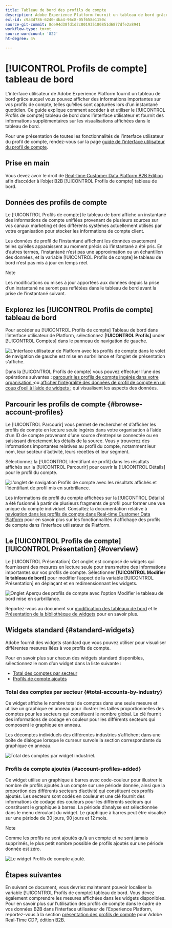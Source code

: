 ```yaml
---
title: Tableau de bord des profils de compte
description: Adobe Experience Platform fournit un tableau de bord grâce auquel vous pouvez afficher des informations importantes sur les profils de compte B2B de votre entreprise.
exl-id: c9a3d786-6240-4ba4-96c8-05f658e1150c
source-git-commit: 8de94d38fd1d2c001935180851d6877dfe2a8941
workflow-type: tm+mt
source-wordcount: '822'
ht-degree: 4%

---
```


# [!UICONTROL Profils de compte] tableau de bord

L’interface utilisateur de Adobe Experience Platform fournit un tableau de bord grâce auquel vous pouvez afficher des informations importantes sur vos profils de compte, telles qu’elles sont capturées lors d’un instantané quotidien. Ce guide explique comment accéder à et utiliser le [!UICONTROL Profils de compte] tableau de bord dans l’interface utilisateur et fournit des informations supplémentaires sur les visualisations affichées dans le tableau de bord.

Pour une présentation de toutes les fonctionnalités de l’interface utilisateur du profil de compte, rendez-vous sur la page [guide de l’interface utilisateur du profil de compte](../../rtcdp/accounts/account-profile-ui-guide.md).

## Prise en main

Vous devez avoir le droit de [Real-time Customer Data Platform B2B Edition](../../rtcdp/b2b-overview.md) afin d’accéder à l’objet B2B [!UICONTROL Profils de compte] tableau de bord.

## Données des profils de compte

Le [!UICONTROL Profils de compte] le tableau de bord affiche un instantané des informations de compte unifiées provenant de plusieurs sources sur vos canaux marketing et des différents systèmes actuellement utilisés par votre organisation pour stocker les informations de compte client.

Les données de profil de l’instantané affichent les données exactement telles qu’elles apparaissent au moment précis où l’instantané a été pris. En d’autres termes, l’instantané n’est pas une approximation ou un échantillon des données, et la variable [!UICONTROL Profils de compte] le tableau de bord n’est pas mis à jour en temps réel.

>[!NOTE]
>
>Les modifications ou mises à jour apportées aux données depuis la prise dʼun instantané ne seront pas reflétées dans le tableau de bord avant la prise de lʼinstantané suivant.

## Explorez les [!UICONTROL Profils de compte] tableau de bord

Pour accéder au [!UICONTROL Profils de compte] Tableau de bord dans l’interface utilisateur de Platform, sélectionnez **[!UICONTROL Profils]** under [!UICONTROL Comptes] dans le panneau de navigation de gauche.

![L’interface utilisateur de Platform avec les profils de compte dans le volet de navigation de gauche est mise en surbrillance et l’onglet de présentation s’affiche.](../images/account-profiles/account-profiles-dashboard.png)

Dans la [!UICONTROL Profils de compte] vous pouvez effectuer l’une des opérations suivantes : [parcourir les profils de compte ingérés dans votre organisation ;](#browse-account-profiles)ou [afficher l’intégralité des données de profil de compte en un coup d’oeil à l’aide de widgets ;](#standard-widgets) qui visualisent les aspects des données.

## Parcourir les profils de compte {#browse-account-profiles}

Le [!UICONTROL Parcourir] vous permet de rechercher et d’afficher les profils de compte en lecture seule ingérés dans votre organisation à l’aide d’un ID de compte provenant d’une source d’entreprise connectée ou en saisissant directement les détails de la source. Vous y trouverez des informations importantes relatives au profil du compte, notamment leur nom, leur secteur d’activité, leurs recettes et leur segment.

Sélectionnez la [!UICONTROL Identifiant de profil] dans les résultats affichés sur la [!UICONTROL Parcourir] pour ouvrir la [!UICONTROL Détails] pour le profil du compte.

![L’onglet de navigation Profils de compte avec les résultats affichés et l’identifiant de profil mis en surbrillance.](../images/account-profiles/account-profiles-browse-tab.png)

Les informations de profil du compte affichées sur la [!UICONTROL Détails] a été fusionné à partir de plusieurs fragments de profil pour former une vue unique du compte individuel. Consultez la documentation relative à [navigation dans les profils de compte dans Real-time Customer Data Platform](../../rtcdp/accounts/account-profile-ui-guide.md#browse-account-profiles) pour en savoir plus sur les fonctionnalités d’affichage des profils de compte dans l’interface utilisateur de Platform.

## Le [!UICONTROL Profils de compte] [!UICONTROL Présentation] {#overview}

Le [!UICONTROL Présentation] Cet onglet est composé de widgets qui fournissent des mesures en lecture seule pour transmettre des informations importantes sur vos profils de compte. Sélectionner **[!UICONTROL Modifier le tableau de bord]** pour modifier l’aspect de la variable [!UICONTROL Présentation] en déplaçant et en redimensionnant les widgets.

![Onglet Aperçu des profils de compte avec l’option Modifier le tableau de bord mise en surbrillance.](../images/account-profiles/modify-dashboard.png)

Reportez-vous au document sur [modification des tableaux de bord](../customize/modify.md) et le [Présentation de la bibliothèque de widgets](../customize/widget-library.md) pour en savoir plus.

## Widgets standard {#standard-widgets}

Adobe fournit des widgets standard que vous pouvez utiliser pour visualiser différentes mesures liées à vos profils de compte.

Pour en savoir plus sur chacun des widgets standard disponibles, sélectionnez le nom d’un widget dans la liste suivante :

* [Total des comptes par secteur](#total-accounts-by-industry)
* [Profils de compte ajoutés](#account-profiles-added)

### Total des comptes par secteur {#total-accounts-by-industry}

Ce widget affiche le nombre total de comptes dans une seule mesure et utilise un graphique en anneau pour illustrer les tailles proportionnelles des comptes pour les secteurs qui constituent le nombre global. La clé fournit des informations de codage en couleur pour les différents secteurs qui composent le graphique en anneau.

Les décomptes individuels des différentes industries s’affichent dans une boîte de dialogue lorsque le curseur survole la section correspondante du graphique en anneau.

![Total des comptes par widget industriel.](../images/account-profiles/total-accounts-by-industry-widget.png)

### Profils de compte ajoutés {#account-profiles-added}

Ce widget utilise un graphique à barres avec code-couleur pour illustrer le nombre de profils ajoutés à un compte sur une période donnée, ainsi que la proportion des différents secteurs d’activité qui constituent ces profils ajoutés. Les secteurs sont codés en couleur et une clé fournit des informations de codage des couleurs pour les différents secteurs qui constituent le graphique à barres. La période d’analyse est sélectionnée dans le menu déroulant du widget. Le graphique à barres peut être visualisé sur une période de 30 jours, 90 jours et 12 mois.

>[!NOTE]
>
>Comme les profils ne sont ajoutés qu’à un compte et ne sont jamais supprimés, le plus petit nombre possible de profils ajoutés sur une période donnée est zéro.

![Le widget Profils de compte ajouté.](../images/account-profiles/accounts-profiles-added-widget.png)

## Étapes suivantes

En suivant ce document, vous devriez maintenant pouvoir localiser la variable [!UICONTROL Profils de compte] tableau de bord. Vous devez également comprendre les mesures affichées dans les widgets disponibles. Pour en savoir plus sur l’utilisation des profils de compte dans le cadre de vos données B2B dans l’interface utilisateur de l’Experience Platform, reportez-vous à la section [présentation des profils de compte](../../rtcdp/accounts/account-profile-overview.md) pour Adobe Real-Time CDP, édition B2B.
